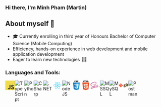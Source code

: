 ### Hi there, I'm Minh Pham (Martin) 

<!-- [<img align="left" alt="Minh Pham | LinkedIn" width="30px" src="https://cdn.jsdelivr.net/npm/simple-icon@v3/icons/linkedin.svg"/>][linkedin] -->

## About myself 👋
- 🎓 Currently enrolling in third year of Honours Bachelor of Computer Science (Mobile Computing)
- Efficiency, hands-on experience in web development and mobile application development
- Eager to learn new technologies 🧑‍💻

### Languages and Tools:
<img align="left" alt="JavaScript" width="30px" src="https://raw.githubusercontent.com/github/explore/80688e429a7d4ef2fca1e82350fe8e3517d3494d/topics/javascript/javascript.png"/>
<img align="left" alt="TypeScript" width="30px" src="https://www.vectorlogo.zone/logos/typescriptlang/typescriptlang-icon.svg"/>
<img align="left" alt="Python" width="30px" src="https://www.vectorlogo.zone/logos/python/python-icon.svg"/>
<img align="left" alt="CSharp" width="30px" src="https://cdn.worldvectorlogo.com/logos/c--4.svg"/>
<img align="left" alt=".NET" width="30px" src="https://cdn.worldvectorlogo.com/logos/dot-net-core-7.svg"/>
<img align="left" alt="React" width="30px" src="https://raw.githubusercontent.com/github/explore/80688e429a7d4ef2fca1e82350fe8e3517d3494d/topics/react/react.png"/>
<img align="left" alt="NodeJS" width="30px" src="https://www.vectorlogo.zone/logos/nodejs/nodejs-icon.svg"/>
<img align="left" alt="CSS" width="30px" src="https://raw.githubusercontent.com/github/explore/80688e429a7d4ef2fca1e82350fe8e3517d3494d/topics/css/css.png"/>
<img align="left" alt="HTML5" width="30px" src="https://raw.githubusercontent.com/github/explore/80688e429a7d4ef2fca1e82350fe8e3517d3494d/topics/html/html.png"/>
<img align="left" alt="SASS" width="30px" src="https://raw.githubusercontent.com/github/explore/80688e429a7d4ef2fca1e82350fe8e3517d3494d/topics/sass/sass.png"/>
<img align="left" alt="MSSQL" width="30px" src="https://cdn.worldvectorlogo.com/logos/microsoft-sql-server-1.svg"/>
<img align="left" alt="MySQL" width="30px" src="https://cdn.worldvectorlogo.com/logos/mysql-6.svg"/>
<img align="left" alt="Git" width="30px" src="https://raw.githubusercontent.com/github/explore/80688e429a7d4ef2fca1e82350fe8e3517d3494d/topics/git/git.png"/>
<img align="left" alt="Postman" width="30px" src="https://www.vectorlogo.zone/logos/getpostman/getpostman-icon.svg"/>

[linkedin]: www.linkedin.com/in/minh-pham-3120da



